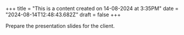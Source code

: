 +++
title = "This is a content created on 14-08-2024 at 3:35PM"
date = "2024-08-14T12:48:43.682Z"
draft = false
+++

  Prepare the presentation slides for the client.
        